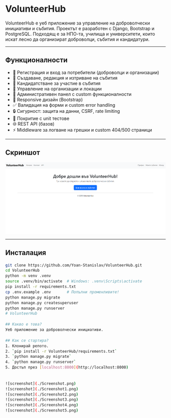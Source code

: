 # VolunteerHub

VolunteerHub е уеб приложение за управление на доброволчески инициативи и събития. Проектът е разработен с Django, Bootstrap и PostgreSQL. Подходящ е за НПО-та, училища и университети, които искат лесно да организират доброволци, събития и кандидатури.

---

## Функционалности

- 🔑 Регистрация и вход за потребители (доброволци и организации)
- 📅 Създаване, редакция и изтриване на събития
- 📝 Кандидатстване за участие в събития
- 🏢 Управление на организации и локации
- 📄 Административен панел с custom функционалности
- 📱 Responsive дизайн (Bootstrap)
- ✅ Валидация на форми и custom error handling
- 🔒 Сигурност: защита на данни, CSRF, rate limiting
- 🧪 Покритие с unit тестове
- 🌐 REST API (базов)
- ⚡ Middleware за логване на грешки и custom 404/500 страници

---

## Скриншот

![Скриншот](Screenshot.png)

---

## Инсталация

```bash
git clone https://github.com/Yoan-Stanislav/VolunteerHub.git
cd VolunteerHub
python -m venv .venv
source .venv/bin/activate  # Windows: .venv\Scripts\activate
pip install -r requirements.txt
cp .env.example .env       # Попълни променливите!
python manage.py migrate
python manage.py createsuperuser
python manage.py runserver
# VolunteerHub

## Какво е това?
Уеб приложение за доброволчески инициативи.

## Как се стартира?
1. Клонирай репото.
2. `pip install -r VolunteerHub/requirements.txt`
3. `python manage.py migrate`
4. `python manage.py runserver`
5. Достъп през [localhost:8000](http://localhost:8000)


![screenshot](./Screenshot.png)
![screenshot](./Screenshot1.png)
![screenshot](./Screenshot2.png)
![screenshot](./Screenshot3.png)
![screenshot](./Screenshot4.png)
![screenshot](./Screenshot5.png)

